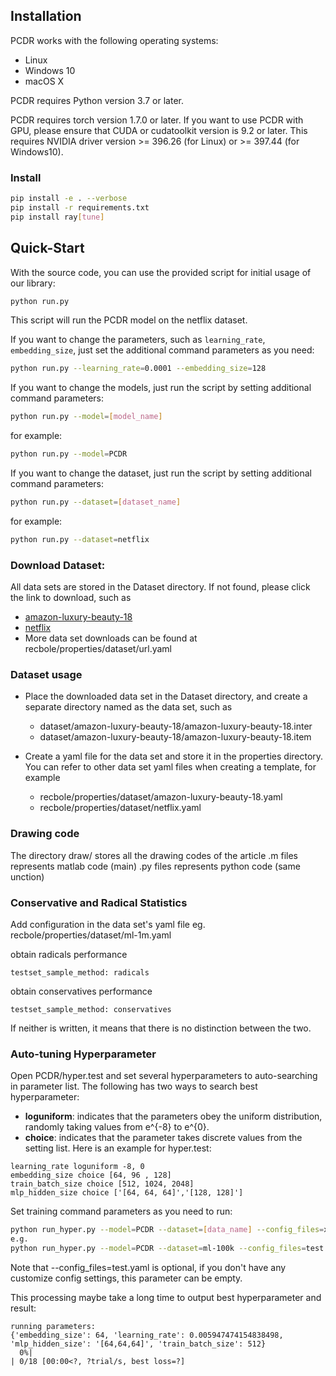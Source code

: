 ## Installation
PCDR works with the following operating systems:

* Linux
* Windows 10
* macOS X

PCDR requires Python version 3.7 or later.

PCDR requires torch version 1.7.0 or later. If you want to use PCDR with GPU,
please ensure that CUDA or cudatoolkit version is 9.2 or later.
This requires NVIDIA driver version >= 396.26 (for Linux) or >= 397.44 (for Windows10).

### Install 
```bash
pip install -e . --verbose
pip install -r requirements.txt
pip install ray[tune]
```

## Quick-Start
With the source code, you can use the provided script for initial usage of our library:

```bash
python run.py
```

This script will run the PCDR model on the netflix dataset.


If you want to change the parameters, such as ``learning_rate``, ``embedding_size``, just set the additional command
parameters as you need:

```bash
python run.py --learning_rate=0.0001 --embedding_size=128
```

If you want to change the models, just run the script by setting additional command parameters:

```bash
python run.py --model=[model_name]
```
for example:

```bash
python run.py --model=PCDR
```

If you want to change the dataset, just run the script by setting additional command parameters:

```bash
python run.py --dataset=[dataset_name]
```
for example:

```bash
python run.py --dataset=netflix
```

### Download Dataset:
All data sets are stored in the Dataset directory. If not found, please click the link to download, such as
- [amazon-luxury-beauty-18](https://recbole.s3-accelerate.amazonaws.com/ProcessedDatasets/Amazon_ratings/Amazon2018/Amazon_Luxury_Beauty.zip)
- [netflix](https://recbole.s3-accelerate.amazonaws.com/ProcessedDatasets/Netflix/netflix.zip)
- More data set downloads can be found at recbole/properties/dataset/url.yaml

### Dataset usage
- Place the downloaded data set in the Dataset directory, and create a separate directory named as the data set, such as
  - dataset/amazon-luxury-beauty-18/amazon-luxury-beauty-18.inter
  - dataset/amazon-luxury-beauty-18/amazon-luxury-beauty-18.item

- Create a yaml file for the data set and store it in the properties directory. You can refer to other data set yaml files when creating a template, for example
  - recbole/properties/dataset/amazon-luxury-beauty-18.yaml
  - recbole/properties/dataset/netflix.yaml

### Drawing code

The directory draw/ stores all the drawing codes of the article
.m files represents matlab code (main)
.py files represents python code (same unction)

### Conservative and Radical Statistics
Add configuration in the data set's yaml file
eg. recbole/properties/dataset/ml-1m.yaml

obtain radicals performance
```
testset_sample_method: radicals
```
obtain conservatives performance
```
testset_sample_method: conservatives
```

If neither is written, it means that there is no distinction between the two.


### Auto-tuning Hyperparameter
Open PCDR/hyper.test and set several hyperparameters to auto-searching in parameter list. The following has two ways to search best hyperparameter:
- **loguniform**: indicates that the parameters obey the uniform distribution, randomly taking values from e^{-8} to e^{0}.
- **choice**: indicates that the parameter takes discrete values from the setting list.
Here is an example for hyper.test:

```
learning_rate loguniform -8, 0
embedding_size choice [64, 96 , 128]
train_batch_size choice [512, 1024, 2048]
mlp_hidden_size choice ['[64, 64, 64]','[128, 128]']
```

Set training command parameters as you need to run:
```bash
python run_hyper.py --model=PCDR --dataset=[data_name] --config_files=xxxx.yaml --params_file=hyper.test
e.g.
python run_hyper.py --model=PCDR --dataset=ml-100k --config_files=test.yaml --params_file=hyper.test
```
Note that --config_files=test.yaml is optional, if you don't have any customize config settings, this parameter can be empty.

This processing maybe take a long time to output best hyperparameter and result:

```
running parameters:                                                                                                                    
{'embedding_size': 64, 'learning_rate': 0.005947474154838498, 'mlp_hidden_size': '[64,64,64]', 'train_batch_size': 512}                
  0%|                                                                                           | 0/18 [00:00<?, ?trial/s, best loss=?]
```